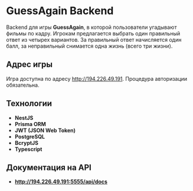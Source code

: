# GuessAgain Backend

Backend для игры **GuessAgain**, в которой пользователи угадывают фильмы по кадру. Игрокам предлагается выбрать один правильный ответ из четырех вариантов. За правильный ответ начисляется один балл, за неправильный снимается одна жизнь (всего три жизни).

## Адрес игры
Игра доступна по адресу http://194.226.49.191. Процедура авторизации обязательна.

## Технологии

- **NestJS**
- **Prisma ORM**
- **JWT (JSON Web Token)**
- **PostgreSQL**
- **BcryptJS**
- **Typescript**

## Документация на API

- **http://194.226.49.191:5555/api/docs**
